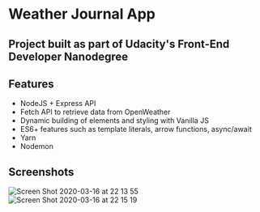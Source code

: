# Weather Journal App

## Project built as part of Udacity's Front-End Developer Nanodegree

## Features

- NodeJS + Express API
- Fetch API to retrieve data from OpenWeather
- Dynamic building of elements and styling with Vanilla JS
- ES6+ features such as template literals, arrow functions, async/await
- Yarn
- Nodemon

## Screenshots

![Screen Shot 2020-03-16 at 22 13 55](https://user-images.githubusercontent.com/44209758/76812416-87a94800-67d3-11ea-917d-eb95aee3f063.png)
![Screen Shot 2020-03-16 at 22 15 19](https://user-images.githubusercontent.com/44209758/76812450-a4458000-67d3-11ea-8883-e42ec490f95e.png)
